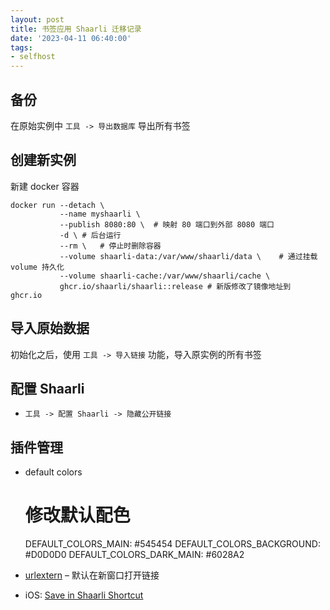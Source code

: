 ```yaml
---
layout: post
title: 书签应用 Shaarli 迁移记录
date: '2023-04-11 06:40:00'
tags:
- selfhost
---
```



## 备份

在原始实例中 `工具 -> 导出数据库` 导出所有书签

## 创建新实例

新建 docker 容器

    docker run --detach \
               --name myshaarli \
               --publish 8080:80 \	# 映射 80 端口到外部 8080 端口
               -d \	# 后台运行
               --rm \	# 停止时删除容器
               --volume shaarli-data:/var/www/shaarli/data \	# 通过挂载 volume 持久化
               --volume shaarli-cache:/var/www/shaarli/cache \
               ghcr.io/shaarli/shaarli::release	# 新版修改了镜像地址到 ghcr.io


## 导入原始数据

初始化之后，使用 `工具 -> 导入链接` 功能，导入原实例的所有书签

## 配置 Shaarli

- `工具 -> 配置 Shaarli -> 隐藏公开链接`

## 插件管理

- default colors

    # 修改默认配色
    DEFAULT_COLORS_MAIN: #545454
    DEFAULT_COLORS_BACKGROUND: #D0D0D0
    DEFAULT_COLORS_DARK_MAIN: #6028A2


- [urlextern](https://github.com/trailjeep/shaarli-urlextern)
		– 默认在新窗口打开链接
- iOS: [Save in Shaarli Shortcut](https://initialcharge.net/2021/02/shaarli-shortcut/)
